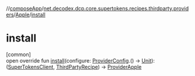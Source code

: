 //[composeApp](../../../index.md)/[net.decodex.dcp.core.supertokens.recipes.thirdparty.providers](../index.md)/[Apple](index.md)/[install](install.md)

# install

[common]\
open override fun [install](install.md)(configure: [ProviderConfig](../../net.decodex.dcp.core.supertokens.recipes.thirdparty/-provider-config/index.md).() -&gt; [Unit](https://kotlinlang.org/api/latest/jvm/stdlib/kotlin/-unit/index.html)): ([SuperTokensClient](../../net.decodex.dcp.core.supertokens/-super-tokens-client/index.md), [ThirdPartyRecipe](../../net.decodex.dcp.core.supertokens.recipes.thirdparty/-third-party-recipe/index.md)) -&gt; [ProviderApple](../-provider-apple/index.md)
